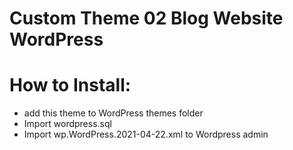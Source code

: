 # Custom Theme 02 Blog Website WordPress

# How to Install:

 - add this theme to WordPress themes folder
 - Import wordpress.sql
 - Import wp.WordPress.2021-04-22.xml to Wordpress admin
